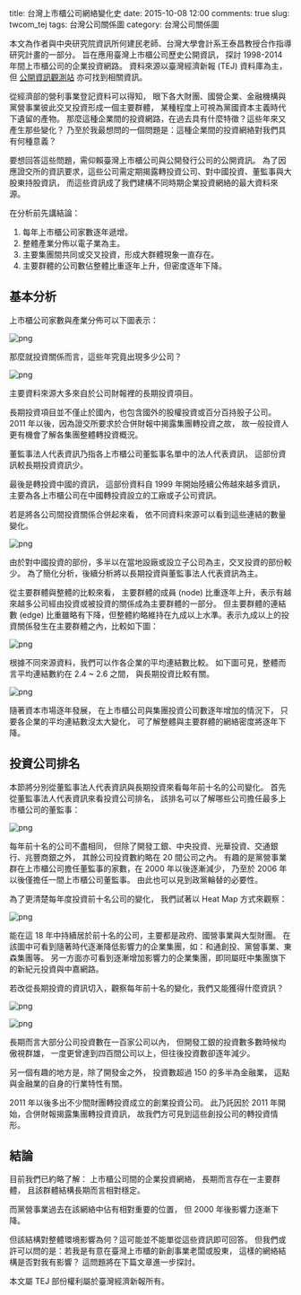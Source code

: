 title: 台灣上市櫃公司網絡變化史
date: 2015-10-08 12:00
comments: true
slug: twcom_tej
tags: 台灣公司關係圖
category: 台灣公司關係圖


本文為作者與中央研究院資訊所何建民老師、台灣大學會計系王泰昌教授合作指導研究計畫的一部分。
旨在應用臺灣上市櫃公司歷史公開資訊，
探討 1998-2014 年間上市櫃公司的企業投資網路。
資料來源以臺灣經濟新報 (TEJ) 資料庫為主，
但 <a href="http://www.mops.com.tw">公開資訊觀測站</a> 亦可找到相關資訊。

從經濟部的營利事業登記資料可以得知，
眼下各大財團、國營企業、金融機構與黨營事業彼此交叉投資形成一個主要群體，
某種程度上可視為黨國資本主義時代下遺留的產物。
那麼這種企業間的投資網路，在過去具有什麼特徵？這些年來又產生那些變化？
乃至於我最想問的一個問題是：這種企業間的投資網絡對我們具有何種意義？

要想回答這些問題，需仰賴臺灣上市櫃公司與公開發行公司的公開資訊。
為了因應證交所的資訊要求，這些公司需定期揭露轉投資公司、對中國投資、董監事與大股東持股資訊，
而這些資訊成了我們建構不同時期企業投資網絡的最大資料來源。


在分析前先講結論：

1. 每年上市櫃公司家數逐年遞增。
2. 整體產業分佈以電子業為主。
3. 主要集團間共同或交叉投資，形成大群體現象一直存在。
4. 主要群體的公司數佔整體比重逐年上升，但密度逐年下降。 


## 基本分析

上市櫃公司家數與產業分佈可以下圖表示：

![png]({filename}/images/twcom_tej_files/indNewList.png)


那麼就投資關係而言，這些年究竟出現多少公司？


![png]({filename}/images/twcom_tej_files/yrNode.png)


主要資料來源大多來自於公司財報裡的長期投資項目。

長期投資項目並不僅止於國內，也包含國外的股權投資或百分百持股子公司。
2011 年以後，因為證交所要求於合併財報中揭露集團轉投資之故，
故一般投資人更有機會了解各集團整體轉投資概況。

董監事法人代表資訊乃指各上市櫃公司董監事名單中的法人代表資訊，
這部份資訊較長期投資資訊少。

最後是轉投資中國的資訊，
這部份資料自 1999 年開始陸續公佈越來越多資訊，
主要為各上市櫃公司在中國轉投資設立的工廠或子公司資訊。


若是將各公司間投資關係合併起來看，
依不同資料來源可以看到這些連結的數量變化。

![png]({filename}/images/twcom_tej_files/yrEdge.png)


由於對中國投資的部份，多半以在當地設廠或設立子公司為主，交叉投資的部份較少。
為了簡化分析，後續分析將以長期投資與董監事法人代表資訊為主。

從主要群體與整體的比較來看，
主要群體的成員 (node) 比重逐年上升，表示有越來越多公司經由投資或被投資的關係成為主要群體的一部分。
但主要群體的連結數 (edge) 比重雖略有下降，但整體約略維持在九成以上水準。表示九成以上的投資關係發生在主要群體之內，比較如下圖：

![png]({filename}/images/twcom_tej_files/yrRatio1.png)


根據不同來源資料，我們可以作各企業的平均連結數比較。
如下圖可見，整體而言平均連結數約在 2.4 ~ 2.6 之間，
與長期投資比較有關。

![png]({filename}/images/twcom_tej_files/avgdeg.source.png)


隨著資本市場逐年發展，
在上市櫃公司與集團投資公司數逐年增加的情況下，
只要各企業的平均連結數沒太大變化，
可了解整體與主要群體的網絡密度將逐年下降。


## 投資公司排名

本節將分別從董監事法人代表資訊與長期投資來看每年前十名的公司變化。
首先從董監事法人代表資訊來看投資公司排名，
該排名可以了解哪些公司擔任最多上市櫃公司的董監事：

![png]({filename}/images/twcom_tej_files/yr.out_deg1.Board.png)


每年前十名的公司不盡相同，
但除了開發工銀、中央投資、光華投資、交通銀行、兆豐商銀之外，
其餘公司投資數約略在 20 間公司之內。
有趣的是黨營事業群在上市櫃公司擔任董監事的家數，在 2000 年以後逐漸減少，
乃至於 2006 年以後僅擔任一間上市櫃公司董監事。
由此也可以見到政黨輪替的必要性。

為了更清楚每年度投資前十名公司的變化，
我們試著以 Heat Map 方式來觀察：

![png]({filename}/images/twcom_tej_files/out_deg1.mat.Board.png)


能在這 18 年中持續居於前十名的公司，主要都是政府、國營事業與大型財團。
在該圖中可看到隨著時代逐漸降低影響力的企業集團，如：和通創投、黨營事業、東森集團等。
另一方面亦可看到逐漸增加影響力的企業集團，即同屬旺中集團旗下的新紀元投資與中嘉網路。


若改從長期投資的資訊切入，觀察每年前十名的變化，我們又能獲得什麼資訊？

![png]({filename}/images/twcom_tej_files/yr.out_deg1.Ivst.png)

![png]({filename}/images/twcom_tej_files/out_deg1.mat.Ivst.png)


長期而言大部分公司投資數在一百家公司以內，
但開發工銀的投資數多數時候均傲視群雄，
一度更曾達到四百間公司以上，但往後投資數卻逐年減少。

另一個有趣的地方是，除了開發金之外，
投資數超過 150 的多半為金融業，
這點與金融業的自身的行業特性有關。

2011 年以後多出不少間財團轉投資成立的創業投資公司。
此乃託因於 2011 年開始，合併財報揭露集團轉投資資訊，
故我們方可見到這些創投公司的轉投資情形。


## 結論

目前我們已約略了解：
上市櫃公司間的企業投資網絡，
長期而言存在一主要群體，
且該群體結構長期而言相對穩定。

而黨營事業過去在該網絡中佔有相對重要的位置，
但 2000 年後影響力逐漸下降。

但該結構對整體環境影響為何？這可能並不能單從這些資訊即可回答。
但我們或許可以問的是：若我是有意在臺灣上市櫃的新創事業老闆或股東，
這樣的網絡結構是否對我有影響？
這問題將在下篇文章進一步探討。


本文屬 TEJ 部份權利屬於臺灣經濟新報所有。

